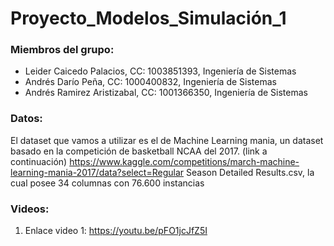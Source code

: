 # Proyecto_Modelos_Simulación_1
### Miembros del grupo: 
  * Leider Caicedo Palacios, CC: 1003851393, Ingeniería de Sistemas
  * Andrés Darío Peña, CC: 1000400832, Ingeniería de Sistemas
  * Andrés Ramirez Aristizabal, CC: 1001366350, Ingeniería de Sistemas

### Datos: 
El dataset que vamos a utilizar es el de Machine Learning mania, un dataset basado en la competición de basketball NCAA del 2017. (link a continuación)
https://www.kaggle.com/competitions/march-machine-learning-mania-2017/data?select=Regular Season Detailed Results.csv, la cual posee 34 columnas con 76.600 instancias

### Videos:
1. Enlace video 1: https://youtu.be/pFO1jcJfZ5I
